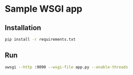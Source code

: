 # Sample WSGI app

## Installation

```bash
pip install -r requirements.txt
```

## Run

```bash
uwsgi --http :9090 --wsgi-file app.py --enable-threads
```
